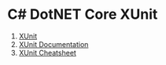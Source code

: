 # C# DotNET Core XUnit

1. [XUnit](https://xunit.net/)
2. [XUnit Documentation](https://xunit.net/docs/getting-started/netfx/visual-studio)
3. [XUnit Cheatsheet](http://dontcodetired.com/blog/post/xUnitnet-Cheat-Sheet)
